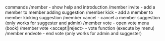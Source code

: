 commands
/member - show help and introduction
/member invite <player> - add a member to member adding suggestion
/member kick <player> - add a member to member kicking suggestion
/member cancel <player> - cancel a member suggestion (only works for suggester and admin)
/member vote - open vote menu (book)
/member vote <token> <accept||reject> <player> - vote function (execute by menu)
/member endvote <player> - end vote (only works for admin and suggester)